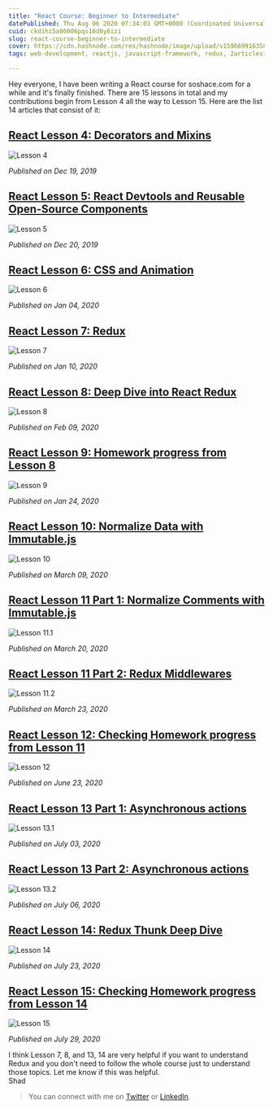 ```yaml
---
title: "React Course: Beginner to Intermediate"
datePublished: Thu Aug 06 2020 07:34:03 GMT+0000 (Coordinated Universal Time)
cuid: ckdihi5a00006pqs16d0y6izi
slug: react-course-beginner-to-intermediate
cover: https://cdn.hashnode.com/res/hashnode/image/upload/v1596699163582/k8L0AwiBT.png
tags: web-development, reactjs, javascript-framework, redux, 2articles1week

---
```


Hey everyone, I have been writing a React course for soshace.com for a while and it's finally finished. There are 15 lessons in total and my contributions begin from Lesson 4 all the way to Lesson 15. Here are the list 14 articles that consist of it:

## [React Lesson 4: Decorators and Mixins](https://blog.soshace.com/react-lessons-lesson-4-homework/)

![Lesson 4](https://raw.githubusercontent.com/iamshadmirza/BlogsByShad/master/blogs/Soshace_lessons_list/react-lesson-4-blog-cover-image.png)

*Published on Dec 19, 2019*

## [React Lesson 5: React Devtools and Reusable Open-Source Components](https://blog.soshace.com/react-lesson-5/)

![Lesson 5](https://raw.githubusercontent.com/iamshadmirza/BlogsByShad/master/blogs/Soshace_lessons_list/react-lesson-5-blog-cover-image.png)

*Published on Dec 20, 2019*

## [React Lesson 6: CSS and Animation](https://blog.soshace.com/react-lesson-6/)

![Lesson 6](https://raw.githubusercontent.com/iamshadmirza/BlogsByShad/master/blogs/Soshace_lessons_list/react-lesson-6-blog-cover-image.png)

*Published on Jan 04, 2020*

## [React Lesson 7: Redux](https://blog.soshace.com/react-lesson-7/)

![Lesson 7](https://raw.githubusercontent.com/iamshadmirza/BlogsByShad/master/blogs/Soshace_lessons_list/react-lesson-7-blog-cover-image.png)

*Published on Jan 10, 2020*

## [React Lesson 8: Deep Dive into React Redux](https://blog.soshace.com/react-lesson-8/)

![Lesson 8](https://raw.githubusercontent.com/iamshadmirza/BlogsByShad/master/blogs/Soshace_lessons_list/react-lesson-8-blog-cover-image.png)

*Published on Feb 09, 2020*

## [React Lesson 9: Homework progress from Lesson 8](https://blog.soshace.com/react-lessons-lesson-9/)

![Lesson 9](https://raw.githubusercontent.com/iamshadmirza/BlogsByShad/master/blogs/Soshace_lessons_list/react-lesson-9-blog-cover-image.png)

*Published on Jan 24, 2020*

## [React Lesson 10: Normalize Data with Immutable.js](https://blog.soshace.com/react-lesson-10/)

![Lesson 10](https://raw.githubusercontent.com/iamshadmirza/BlogsByShad/master/blogs/Soshace_lessons_list/react-lesson-10-blog-cover-image.png)

*Published on March 09, 2020*

## [React Lesson 11 Part 1: Normalize Comments with Immutable.js](https://blog.soshace.com/react-lesson-11/)

![Lesson 11.1](https://raw.githubusercontent.com/iamshadmirza/BlogsByShad/master/blogs/Soshace_lessons_list/react-lesson-11.1-blog-cover-image-1.png)

*Published on March 20, 2020*

## [React Lesson 11 Part 2: Redux Middlewares](https://blog.soshace.com/react-lesson-11-pt2/)

![Lesson 11.2](https://raw.githubusercontent.com/iamshadmirza/BlogsByShad/master/blogs/Soshace_lessons_list/react-lesson-11.2-blog-cover-image.png)

*Published on March 23, 2020*

## [React Lesson 12: Checking Homework progress from Lesson 11](https://blog.soshace.com/react-lesson-12/)

![Lesson 12](https://raw.githubusercontent.com/iamshadmirza/BlogsByShad/master/blogs/Soshace_lessons_list/react-lesson-12-blog-cover-image.png)

*Published on June 23, 2020*

## [React Lesson 13 Part 1: Asynchronous actions](https://blog.soshace.com/react-lesson-13/)

![Lesson 13.1](https://raw.githubusercontent.com/iamshadmirza/BlogsByShad/master/blogs/Soshace_lessons_list/react-lesson-13-blog-cover-image.png)

*Published on July 03, 2020*

## [React Lesson 13 Part 2: Asynchronous actions](https://blog.soshace.com/react-lessons-lesson-13-part-2-2/)

![Lesson 13.2](https://raw.githubusercontent.com/iamshadmirza/BlogsByShad/master/blogs/Soshace_lessons_list/react-lesson-13.2-blog-cover-image.png)

*Published on July 06, 2020*

## [React Lesson 14: Redux Thunk Deep Dive](https://blog.soshace.com/react-lesson-14-2/)

![Lesson 14](https://raw.githubusercontent.com/iamshadmirza/BlogsByShad/master/blogs/Soshace_lessons_list/react-lesson-14-blog-cover-image.png)

*Published on July 23, 2020*

## [React Lesson 15: Checking Homework progress from Lesson 14](https://blog.soshace.com/react-lesson-15-checking-homework-progress-from-lesson-14/)

![Lesson 15](https://raw.githubusercontent.com/iamshadmirza/BlogsByShad/master/blogs/Soshace_lessons_list/react-lesson-15-blog-cover-image.png)

*Published on July 29, 2020*

I think Lesson 7, 8, and 13, 14 are very helpful if you want to understand Redux and you don't need to follow the whole course just to understand those topics. Let me know if this was helpful.  
Shad

> You can connect with me on [Twitter](https://www.twitter.com/iamshadmirza) or [LinkedIn](https://www.linkedin.com/in/iamshadmirza). 